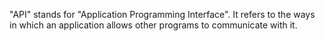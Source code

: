 "API" stands for "Application Programming Interface".
It refers to the ways in which an application allows other programs to
communicate with it.
